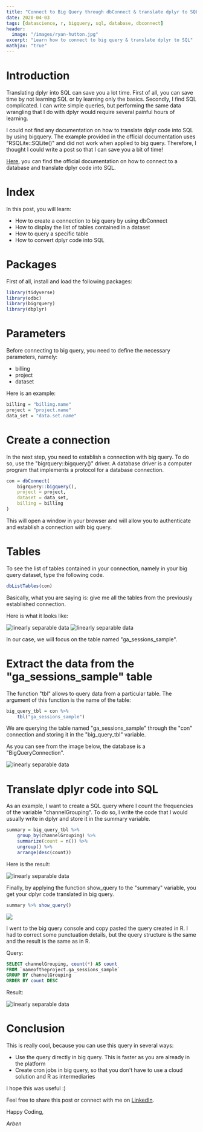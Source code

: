 ```yaml
---
title: "Connect to Big Query through dbConnect & translate dplyr to SQL"
date: 2020-04-03
tags: [datascience, r, bigquery, sql, database, dbconnect]
header:
  image: "/images/ryan-hutton.jpg"
excerpt: "Learn how to connect to big query & translate dplyr to SQL"
mathjax: "true"
---
```


# Introduction
Translating dplyr into SQL can save you a lot time. First of all, you can save time by not learning SQL or by learning only the basics. Secondly, I find SQL complicated. I can write simple queries, but performing the same data wrangling that I do with dplyr would require several painful hours of learning.

I could not find any documentation on how to translate dplyr code into SQL by using bigquery. The example provided in the official documentation uses "RSQLite::SQLite()"  and did not work when applied to big query. Therefore, I thought I could write a post so that I can save you a bit of time!

[Here](https://dbplyr.tidyverse.org/index.html), you can find the official documentation on how to connect to a database and translate dplyr code into SQL.

# Index
In this post, you will learn:

* How to create a connection to big query by using dbConnect
* How to display the list of tables contained in a dataset
* How to query a specific table
* How to convert dplyr code into SQL

# Packages

First of all, install and load the following packages:

```r
library(tidyverse)
library(odbc)
library(bigrquery)
library(dbplyr)
```

# Parameters

Before connecting to big query, you need to define the necessary parameters, namely:

* billing
* project
* dataset

Here is an example:

```r
billing = "billing.name"
project = "project.name"
data_set = "data.set.name"
```

# Create a connection

In the next step, you need to establish a connection with big query. To do so, use the "bigrquery::bigquery()" driver. A database driver is a computer program that implements a protocol for a database connection.

```r
con = dbConnect(
    bigrquery::bigquery(),
    project = project,
    dataset = data_set,
    billing = billing
)
```

This will open a window in your browser and will allow you to authenticate and establish a connection with big query.

# Tables

To see the list of tables contained in your connection, namely in your big query dataset, type the following code.

```r
dbListTables(con)
```

Basically, what you are saying is: give me all the tables from the previously established connection.

Here is what it looks like:

<img src="{{ site.url }}{{ site.baseurl }}/images/article-2-connect-to-bigquery/article-2-image-1.jpg" alt="linearly separable data">

<img src="{{ site.url }}{{ site.baseurl }}/images/article-1-google-adwords-scripts/image-10.jpg" alt="linearly separable data">

In our case, we will focus on the table named "ga_sessions_sample".

# Extract the data from the "ga_sessions_sample" table

The function "tbl" allows to query data from a particular table. The argument of this function is the name of the table:

```r
big_query_tbl = con %>%
    tbl("ga_sessions_sample")
```

We are querying the table named "ga_sessions_sample" through the "con" connection and storing it in the "big_query_tbl" variable.

As you can see from the image below, the database is a "BigQueryConnection".

<img src="{{ site.url }}{{ site.baseurl }}/images/article-2-connect-to-bigquery/image-2.jpg" alt="linearly separable data">

# Translate dplyr code into SQL

As an example, I want to create a SQL query where I count the frequencies of the variable "channelGrouping". To do so, I write the code that I would usually write in dplyr and store it in the summary variable.

```r
summary = big_query_tbl %>%
    group_by(channelGrouping) %>%
    summarize(count = n()) %>%
    ungroup() %>%
    arrange(desc(count))
```

Here is the result:

<img src="{{ site.url }}{{ site.baseurl }}/images/article-2-connect-to-bigquery/image-3.jpg" alt="linearly separable data">

Finally, by applying the function show_query to the "summary" variable, you get your dplyr code translated in big query.

```R
summary %>% show_query()
```
<img src="{{ site.url }}{{ site.baseurl }}/images/article-2-connect-to-bigquery/image-4.jpg">

I went to the big query console and copy pasted the query created in R. I had to correct some punctuation details, but the query structure is the same and the result is the same as in R.

Query:

```SQL
SELECT channelGrouping, count(*) AS count
FROM `nameoftheproject.ga_sessions_sample`
GROUP BY channelGrouping
ORDER BY count DESC
```

Result:

<img src="{{ site.url }}{{ site.baseurl }}/images/article-2-connect-to-bigquery/image-6.jpg" alt="linearly separable data">

# Conclusion

This is really cool, because you can use this query in several ways:

* Use the query directly in big query. This is faster as you are already in the platform
* Create cron jobs in big query, so that you don't have to use a cloud solution and R as intermediaries

I hope this was useful :)

Feel free to share this post or connect with me on [LinkedIn](https://www.linkedin.com/in/arben-kqiku-301457117/).

Happy Coding,

*Arben*
